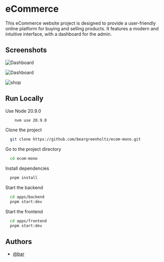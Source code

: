 
# eCommerce 

This eCommerce website project is designed to provide a user-friendly online platform for buying and selling products. It features a modern and intuitive interface, with a dashboard for the admin.


## Screenshots
![Dashboard](https://i.imgur.com/P5I1iaI.png)


![Dashboard](https://i.imgur.com/2KyMpzL.png)


![shop](https://i.imgur.com/oa9gQiq.png)


## Run Locally

Use Node 20.9.0

```bash
    nvm use 20.9.0
```


Clone the project

```bash
  git clone https://github.com/beargreenholtz/ecom-mono.git
```

Go to the project directory

```bash
  cd ecom-mono
```

Install dependencies

```bash
  pnpm install
```

Start the backend

```bash
  cd apps/backend
  pnpm start:dev
```

Start the frontend

```bash
  cd apps/frontend
  pnpm start:dev
```

## Authors

- [@bar](https://www.github.com/beargreenholtz)

